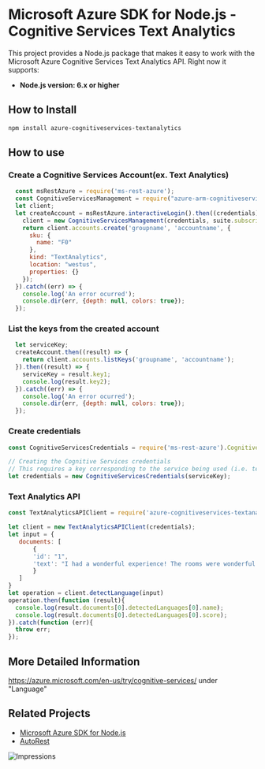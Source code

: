 # Microsoft Azure SDK for Node.js - Cognitive Services Text Analytics

This project provides a Node.js package that makes it easy to work with the Microsoft Azure Cognitive Services Text Analytics API. Right now it supports:
- **Node.js version: 6.x or higher**


## How to Install

```bash
npm install azure-cognitiveservices-textanalytics
```

## How to use

### Create a Cognitive Services Account(ex. Text Analytics)

```javascript
  const msRestAzure = require('ms-rest-azure');
  const CognitiveServicesManagement = require("azure-arm-cognitiveservices");
  let client;
  let createAccount = msRestAzure.interactiveLogin().then((credentials) => {
    client = new CognitiveServicesManagement(credentials, suite.subscriptionId);
    return client.accounts.create('groupname', 'accountname', {
      sku: {
        name: "F0"
      },
      kind: "TextAnalytics",
      location: "westus",
      properties: {}
    });
  }).catch((err) => {
    console.log('An error ocurred');
    console.dir(err, {depth: null, colors: true});
  });
```

### List the keys from the created account

```javascript
  let serviceKey;
  createAccount.then((result) => {
    return client.accounts.listKeys('groupname', 'accountname');
  }).then((result) => {
    serviceKey = result.key1;
    console.log(result.key2);
  }).catch((err) => {
    console.log('An error ocurred');
    console.dir(err, {depth: null, colors: true});
  });
```

### Create credentials

 ```javascript
 const CognitiveServicesCredentials = require('ms-rest-azure').CognitiveServicesCredentials;

 // Creating the Cognitive Services credentials
 // This requires a key corresponding to the service being used (i.e. text-analytics, etc)
 let credentials = new CognitiveServicesCredentials(serviceKey);
 ```

### Text Analytics API

 ```javascript
 const TextAnalyticsAPIClient = require('azure-cognitiveservices-textanalytics');

 let client = new TextAnalyticsAPIClient(credentials);
 let input = {
    documents: [
        {
        'id': "1",
        'text': "I had a wonderful experience! The rooms were wonderful and the staff was helpful."
        }
    ]
 }
 let operation = client.detectLanguage(input)
 operation.then(function (result){
   console.log(result.documents[0].detectedLanguages[0].name);
   console.log(result.documents[0].detectedLanguages[0].score);
 }).catch(function (err){
   throw err;
 });
 ```

## More Detailed Information

https://azure.microsoft.com/en-us/try/cognitive-services/ under "Language"

## Related Projects

- [Microsoft Azure SDK for Node.js](https://github.com/Azure/azure-sdk-for-node)
- [AutoRest](https://github.com/Azure/autorest)


![Impressions](https://azure-sdk-impressions.azurewebsites.net/api/impressions/azure-sdk-for-node%2Flib%2Fservices%2FcognitiveServicesTextAnalytics%2FREADME.png)
